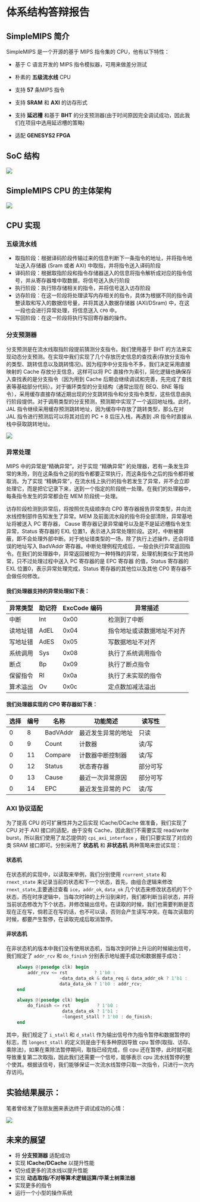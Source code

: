 # 体系结构答辩报告

## SimpleMIPS 简介

SimpleMIPS 是一个开源的基于 MIPS 指令集的 CPU，他有以下特性：

- 基于 C 语言开发的 MIPS 指令模拟器，可用来做差分测试

- 朴素的 **五级流水线** CPU
- 支持 **57** 条MIPS 指令
- 支持 **SRAM** 和 **AXI** 的访存形式
- 支持 **延迟槽** 和基于 **BHT** 的分支预测器(由于时间原因完全调试成功，因此我们在项目中选用延迟槽的策略)
- 适配 **GENESYS2 FPGA**

## SoC 结构

![](img/SoC.png)

## SimpleMIPS CPU 的主体架构

![](img/CPU.png)

## CPU 实现

### 五级流水线

- 取指阶段：根据译码阶段传输过来的信息判断下一条指令的地址，并将指令地址送入存储器 (Sram 或者 AXI) 中取指，并将指令送入译码阶段
- 译码阶段：根据取指阶段和指令存储器送入的信息将指令解析成对应的指令信号，并从寄存器堆中取数据，将信号送入执行阶段
- 执行阶段：执行除存储相关的指令，并将信号送入访存阶段
- 访存阶段：在这一阶段将处理读写内存相关的指令，具体为根据不同的指令调整读取和写入的数据信号量，并将其送入数据存储器 (AXI/DSram) 中，在这一段也会进行异常处理，将信息送入 `CP0` 中。
- 写回阶段：在这一阶段将执行写回寄存器的操作。

### 分支预测器

分支预测是在流水线取指阶段提前猜测分支指令。我们使用基于 BHT 的方法来实现动态分支预测。在实现中我们实现了几个存放历史信息的查找表(存放分支指令的类型、跳转信息以及跳转情况)。因为程序中分支指令不多，我们决定采用直接映射的 Cache 存放分支信息，这样可以将 PC 直接作为索引，简化逻辑也确保存入查找表的是分支指令（因为用到 Cache 后期会继续调试和完善，先完成了查找表等基础部分代码）。对于循环类型的分支结构（通常出现在 BEQ、BNE 等指令），采用缓存直接存储近期出现的分支跳转指令和分支指令类型，这些信息由执行阶段提供。对于调用类型的分支预测，预测期中实现了一个返回地址栈。此时， JAL 指令继续采用缓存预测跳转地址，因为缓存中存放了跳转类型，那么在对 JAL 指令进行预测后可以将其对应的 PC + 8 后压入栈，再遇到 JR 指令时直接从栈中获取跳转地址。

![](img/分支预测.png)

### 异常处理

MIPS 中的异常是“精确异常”。对于实现 “精确异常” 的处理器，若有一条发生异常的朱玲，则在这条指令之前的指令都要正常执行，而这条指令之后的指令都将被取消。为了实现 “精确异常”，在流水线上执行的指令若发生了异常，并不会立即处理它，而是把它记录下来，送到一个指定的阶段统一处理。在我们的处理器中，每条指令发生的异常都会在 MEM 阶段统一处理。

访存阶段检测到异常后，将按照优先级顺序向 CP0 寄存器报告异常类型，并向流水线控制部件告知发生了异常。MEM 及前面流水段的指令将全部清除，异常基地址将被送入 PC 寄存器， Cause 寄存器记录异常编号以及是不是延迟槽指令发生异常，Status 寄存器的 EXL 位置1，表示进入异常处理阶段。这时，中断被屏蔽，即不会处理外部中断。对于地址错类型的一场，除了执行上述操作，还会将错误的地址写入 BadVAddr 寄存器。中断处理例程完成后，一般会执行异常返回指令。在我们的处理器中，异常返回被视为一种特殊的异常，处理机制类似于其他异常，只不过处理过程中送入 PC 寄存器的是 EPC 寄存器 的值，Status 寄存器的 EXL 位置0，表示异常处理完成，Status 寄存器的其他位以及其他 CP0 寄存器不会做任何修改。

#### 我们处理器支持的异常处理如下表：

| 异常类型 | 助记符 | ExcCode 编码 | 异常描述                   |
| -------- | ------ | ------------ | -------------------------- |
| 中断     | Int    | 0x00         | 检测到了中断               |
| 读地址错 | AdEL   | 0x04         | 指令地址或读数据地址不对齐 |
| 写地址错 | AdES   | 0x05         | 写数据地址不对齐           |
| 系统调用 | Sys    | 0x08         | 执行了系统调用指令         |
| 断点     | Bp     | 0x09         | 执行了断点指令             |
| 保留指令 | RI     | 0x0a         | 执行了未实现的指令         |
| 算术溢出 | Ov     | 0x0c         | 定点数加减法溢出           |

#### 我们处理器实现的 CP0 寄存器如下表：

| 选择 | 编号 | 名称     | 功能简述           | 读写性   |
| ---- | ---- | -------- | ------------------ | -------- |
| 0    | 8    | BadVAddr | 最近发生异常的地址 | 只读     |
| 0    | 9    | Count    | 计数器             | 读/写    |
| 0    | 11   | Compare  | 计数器中断控制器   | 读/写    |
| 0    | 12   | Status   | 状态寄存器         | 部分可写 |
| 0    | 13   | Cause    | 最近一次异常原因   | 部分可写 |
| 0    | 14   | EPC      | 最近发生异常的 PC  | 读/写    |

### AXI 协议适配

为了提高 CPU 的可扩展性并为之后实现 ICache/DCache 做准备，我们实现了 CPU 对于 AXI 接口的适配，由于没有 Cache，因此我们不需要实现 read/write burst，所以我们使用了龙芯提供的 `cpi_axi_interface` ，我们只要实现了对应的类 SRAM 接口即可。分别采用了 **状态机** 和 **非状态机** 两种策略来尝试实现：

#### 状态机

在状态机的实现中，以读取来举例，我们分别使用 `rcurrent_state` 和 `rnext_state` 来记录当前的状态和下一个状态，首先，由组合逻辑来修改 `rnext_state`,主要通过查看 `ice`，`addr_ok`, `data_ok` 几个状态来修改状态机的下个状态，而在时序逻辑中，当每次时钟的上升沿到来时，我们都判断当前状态，并将当前状态修改为下个状态，并修改输出信号。在读取的时候，我们也需要判断是否现在正在写，倘若正在写的话，也不可以读，否则会产生读写冲突。在每次读取的时候，都要产生暂停，在读取完成后取消暂停。

#### 非状态机

在非状态机的版本中我们没有使用状态机，当每次到时钟上升沿的时候输出信号，我们规定了 `addr_rcv` 和 `do_finish` 分别表示地址握手成功和数据握手成功：

```verilog
    always @(posedge clk) begin
        addr_rcv <= rst          ? 1'b0 :
                    ~data_data_ok & data_req & data_addr_ok ? 1'b1 :    //data_data_ok优先
                    data_data_ok ? 1'b0 : addr_rcv;
    end

    always @(posedge clk) begin
        do_finish <= rst          ? 1'b0 :
                     data_data_ok ? 1'b1 :
                     ~longest_stall ? 1'b0 : do_finish;
    end
```

其中，我们规定了 `i_stall` 和 `d_stall` 作为输出信号作为指令暂停和数据暂停的标志，而 `longest_stall` 的定义则是由于有多种原因导致 cpu 暂停(取指、访存、乘除法)，如果在乘除法暂停期间，取指已经完成，但 cpu 还在暂停，此时就可能导致重复第二次取指，因此我们还需要一个信号，能够表示 cpu 流水线暂停的整个使其。根据该信号，我们能够保证一次流水线暂停只取一次指令，只进行一次内存访问。

## 实验结果展示：

笔者曾经发了张朋友圈来表达终于调试成功的心情：

![](img/run.jpg)

## 未来的展望

- 将 **分支预测器** 适配成功
- 实现 **ICache/DCache** 以提升性能
- 切分成更多的流水线以提升性能
- 实现 **动态取指/不对等算术逻辑运算/华莱士树乘法器**
- 实现更多的指令
- 运行一个小型的操作系统

